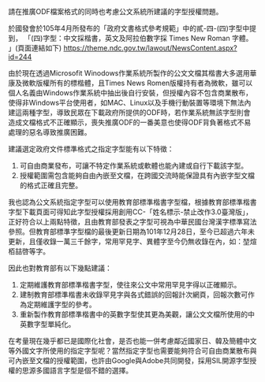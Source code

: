 請在推廣ODF檔案格式的同時也考慮公文系統所建議的字型授權問題。

於國發會於105年4月所發布的「政府文書格式參考規範」中的貳-四-(四)字型中提到，
「(四)字型：中文採楷書，英文及阿拉伯數字採 Times New Roman 字體。 」(頁面連結如下)
https://theme.ndc.gov.tw/lawout/NewsContent.aspx?id=244

由於現在透過Microsofit Winodows作業系統所製作的公文文檔其楷書大多選用華康及微軟版權所有的標楷體，且Times News Romen版權持有者為微軟，雖可以個人名義由Windows作業系統中抽出後自行安裝，但授權內容不包含商業散布，使得非Windows平台使用者，如MAC、Linux以及手機行動裝置等環境下無法內建這兩種字型，導致民眾在下載政府所提供的ODF時，若作業系統無該字型則會造成文檔格式不正確顯示，喪失推廣ODF的一番美意也使得ODF背負著格式不易處理的惡名導致推廣困難。

建議選定政府文件標準格式之指定字型能有以下特徵：
 1. 可自由商業發布，可讓不特定作業系統或軟體也能內建或自行下載該字型。
 2. 授權範圍需包含能夠自由內嵌至文檔，在跨國交流時能保證具有內嵌字型文檔的格式正確且完整。

我也認為公文系統指定字型可以使用教育部標準楷書字型檔，根據教育部標準楷書字型下載頁面可得知此字型授權採用創用CC-「姓名標示-禁止改作3.0臺灣版」，正好符合以上兩點特徵，且由教育部發表之字型可視為中華民國台灣漢字標準寫法參照。但教育部標準字型檔的最後更新日期為101年12月28日，至今已超過六年未更新，且僅收錄一萬三千餘字，常用罕見字、異體字至今仍無收錄在內，如：堃煊栢喆啓等字。

因此也對教育部有以下幾點建議：
 1. 定期維護教育部標準楷書字型，使往來公文中常用罕見字得以正確顯示。
 2. 建制教育部標準楷書未收錄罕見字與各式錯誤的回報計次網頁，回報次數可作為定期維護字型的參考。
 3. 重新製作教育部標準楷書中的英數字型使其更為美觀，讓公文文檔所使用的中英數字型單純化。

在考量現在幾乎都已是國際化社會，是否也能一併考慮鄰近國家日、韓及簡體中文等外國文字所使用的指定字型呢？當然指定字型也需要能夠符合可自由商業散布與可內嵌至文檔的授權範圍，也許由Google與Adobe共同開發，採用SIL開源字型授權的思源多國語言字型是個不錯的選擇。

